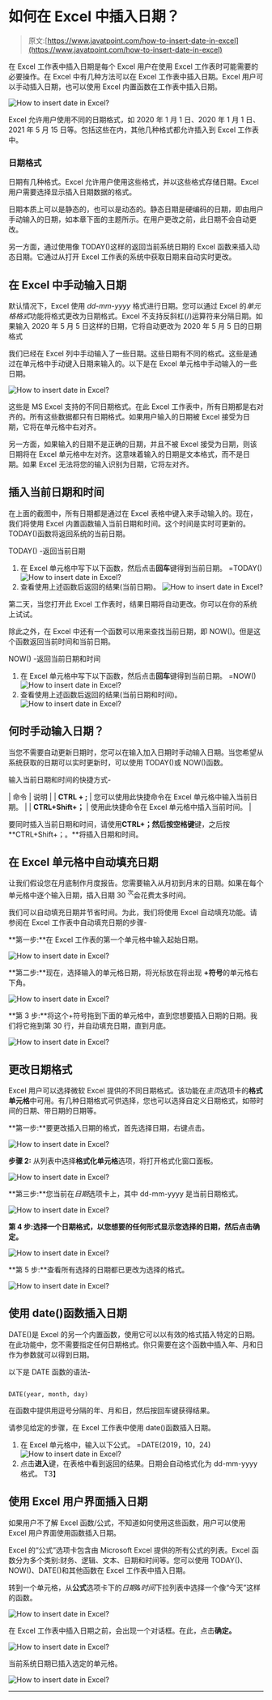 # 如何在 Excel 中插入日期？

> 原文:[https://www.javatpoint.com/how-to-insert-date-in-excel](https://www.javatpoint.com/how-to-insert-date-in-excel)

在 Excel 工作表中插入日期是每个 Excel 用户在使用 Excel 工作表时可能需要的必要操作。在 Excel 中有几种方法可以在 Excel 工作表中插入日期。Excel 用户可以手动插入日期，也可以使用 Excel 内置函数在工作表中插入日期。

![How to insert date in Excel?](../Images/8b68db0ed26a00516ee84fca8759303c.png)

Excel 允许用户使用不同的日期格式，如 2020 年 1 月 1 日、2020 年 1 月 1 日、2021 年 5 月 15 日等。包括这些在内，其他几种格式都允许插入到 Excel 工作表中。

### 日期格式

日期有几种格式。Excel 允许用户使用这些格式，并以这些格式存储日期。Excel 用户需要选择显示插入日期数据的格式。

日期本质上可以是静态的，也可以是动态的。静态日期是硬编码的日期，即由用户手动输入的日期，如本章下面的主题所示。在用户更改之前，此日期不会自动更改。

另一方面，通过使用像 TODAY()这样的返回当前系统日期的 Excel 函数来插入动态日期。它通过从打开 Excel 工作表的系统中获取日期来自动实时更改。

## 在 Excel 中手动输入日期

默认情况下，Excel 使用 *dd-mm-yyyy* 格式进行日期。您可以通过 Excel 的*单元格格式*功能将格式更改为日期格式。Excel 不支持反斜杠(/)运算符来分隔日期。如果输入 2020 年 5 月 5 日这样的日期，它将自动更改为 2020 年 5 月 5 日的日期格式

我们已经在 Excel 列中手动输入了一些日期。这些日期有不同的格式。这些是通过在单元格中手动键入日期来输入的。以下是在 Excel 单元格中手动输入的一些日期。

![How to insert date in Excel?](../Images/a6b82032da184da82d54bb38b2cd57da.png)

这些是 MS Excel 支持的不同日期格式。在此 Excel 工作表中，所有日期都是右对齐的。所有这些数据都只有日期格式。如果用户输入的日期被 Excel 接受为日期，它将在单元格中右对齐。

另一方面，如果输入的日期不是正确的日期，并且不被 Excel 接受为日期，则该日期将在 Excel 单元格中左对齐。这意味着输入的日期是文本格式，而不是日期。如果 Excel 无法将您的输入识别为日期，它将左对齐。

## 插入当前日期和时间

在上面的截图中，所有日期都是通过在 Excel 表格中键入来手动输入的。现在，我们将使用 Excel 内置函数输入当前日期和时间。这个时间是实时可更新的。TODAY()函数将返回系统的当前日期。

TODAY() -返回当前日期

1.  在 Excel 单元格中写下以下函数，然后点击**回车**键得到当前日期。
    =TODAY()
    ![How to insert date in Excel?](../Images/58ceb94eb6463bc6c510b724c5ae4eba.png)
2.  查看使用上述函数后返回的结果(当前日期)。
    ![How to insert date in Excel?](../Images/3d74786d7745177752044c96920b2397.png)

第二天，当您打开此 Excel 工作表时，结果日期将自动更改。你可以在你的系统上试试。

除此之外，在 Excel 中还有一个函数可以用来查找当前日期，即 NOW()。但是这个函数返回当前时间和当前日期。

NOW() -返回当前日期和时间

1.  在 Excel 单元格中写下以下函数，然后点击**回车**键得到当前日期。
    =NOW()
    ![How to insert date in Excel?](../Images/f82f3c5911b773b421fa12000c1c3fe9.png)
2.  查看使用上述函数后返回的结果(当前日期和时间)。
    ![How to insert date in Excel?](../Images/eb43209260330d694b7d9e172648acf4.png)

## 何时手动输入日期？

当您不需要自动更新日期时，您可以在输入加入日期时手动输入日期。当您希望从系统获取的日期可以实时更新时，可以使用 TODAY()或 NOW()函数。

输入当前日期和时间的快捷方式-

| 命令 | 说明 |
| **CTRL + ;** | 您可以使用此快捷命令在 Excel 单元格中输入当前日期。 |
| **CTRL+Shift+；** | 使用此快捷命令在 Excel 单元格中插入当前时间。 |

要同时插入当前日期和时间，请使用**CTRL+；**然后按**空格键**键，之后按**CTRL+Shift+；。**将插入日期和时间。

## 在 Excel 单元格中自动填充日期

让我们假设您在月底制作月度报告。您需要输入从月初到月末的日期。如果在每个单元格中逐个输入日期，插入日期 30 <sup>次</sup>会花费太多时间。

我们可以自动填充日期并节省时间。为此，我们将使用 Excel 自动填充功能。请参阅在 Excel 工作表中自动填充日期的步骤-

**第一步:**在 Excel 工作表的第一个单元格中输入起始日期。

![How to insert date in Excel?](../Images/583b29670c5062ddef3fb8a9aea13e34.png)

**第二步:**现在，选择输入的单元格日期，将光标放在将出现 **+符号**的单元格右下角。

![How to insert date in Excel?](../Images/b01e02545f6d7b8be1eca16804c70528.png)

**第 3 步:**将这个+符号拖到下面的单元格中，直到您想要插入日期的日期。我们将它拖到第 30 行，并自动填充日期，直到月底。

![How to insert date in Excel?](../Images/fff289c35988793aecb48d6e2d228304.png)

## 更改日期格式

Excel 用户可以选择微软 Excel 提供的不同日期格式。该功能在*主页*选项卡的**格式单元格**中可用。有几种日期格式可供选择，您也可以选择自定义日期格式，如带时间的日期、带日期的日期等。

**第一步:**要更改插入日期的格式，首先选择日期，右键点击。

![How to insert date in Excel?](../Images/9d736d85a7f2e73539d63771bdc8549e.png)

**步骤 2:** 从列表中选择**格式化单元格**选项，将打开格式化窗口面板。

![How to insert date in Excel?](../Images/d8bb30260445ea46ca4608021c8e6904.png)

**第三步:**您当前在*日期*选项卡上，其中 dd-mm-yyyy 是当前日期格式。

![How to insert date in Excel?](../Images/8acfa33a1ca53ddca977b4e9108d0647.png)

**第 4 步:**选择一个日期格式，以您想要的任何形式显示您选择的日期，然后点击**确定。**

![How to insert date in Excel?](../Images/9f7c68b4c852ca820238e4304352a08f.png)

**第 5 步:**查看所有选择的日期都已更改为选择的格式。

![How to insert date in Excel?](../Images/8a7dfc0d26d050d6cb5c7353ad0e204c.png)

## 使用 date()函数插入日期

DATE()是 Excel 的另一个内置函数，使用它可以以有效的格式插入特定的日期。在此功能中，您不需要指定任何日期格式。你只需要在这个函数中插入年、月和日作为参数就可以得到日期。

以下是 DATE 函数的语法-

```

DATE(year, month, day)

```

在函数中提供用逗号分隔的年、月和日，然后按回车键获得结果。

请参见给定的步骤，在 Excel 工作表中使用 date()函数插入日期。

1.  在 Excel 单元格中，输入以下公式。
    =DATE(2019，10，24)
    ![How to insert date in Excel?](../Images/c510a464b7cf33c20b47b0fa512e6a3d.png)
2.  点击**进入**键，在表格中看到返回的结果。日期会自动格式化为 dd-mm-yyyy 格式。
    T3】

## 使用 Excel 用户界面插入日期

如果用户不了解 Excel 函数/公式，不知道如何使用这些函数，用户可以使用 Excel 用户界面使用函数插入日期。

Excel 的“公式”选项卡包含由 Microsoft Excel 提供的所有公式的列表。Excel 函数分为多个类别:财务、逻辑、文本、日期和时间等。您可以使用 TODAY()、NOW()、DATE()和其他函数在 Excel 工作表中插入日期。

转到一个单元格，从**公式**选项卡下的*日期&时间*下拉列表中选择一个像“今天”这样的函数。

![How to insert date in Excel?](../Images/eabcfeb238f4aeb35377bf7cda2ffa8f.png)

在 Excel 工作表中插入日期之前，会出现一个对话框。在此，点击**确定。**

![How to insert date in Excel?](../Images/6a99e0e8cb202649a42343daf0e92b7d.png)

当前系统日期已插入选定的单元格。

![How to insert date in Excel?](../Images/79efb4631f78d4cc086ab69a9dc36a7d.png)

* * *